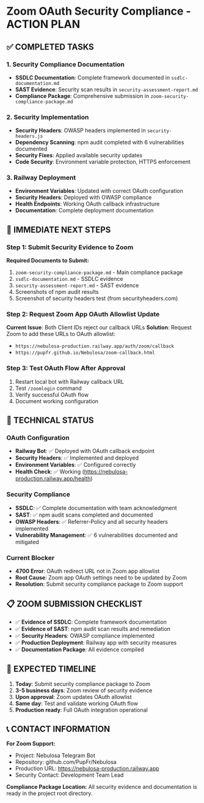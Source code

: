 # Zoom OAuth Security Compliance - ACTION PLAN

## ✅ COMPLETED TASKS

### 1. Security Compliance Documentation

- **SSDLC Documentation**: Complete framework documented in `ssdlc-documentation.md`
- **SAST Evidence**: Security scan results in `security-assessment-report.md`
- **Compliance Package**: Comprehensive submission in `zoom-security-compliance-package.md`

### 2. Security Implementation

- **Security Headers**: OWASP headers implemented in `security-headers.js`
- **Dependency Scanning**: npm audit completed with 6 vulnerabilities documented
- **Security Fixes**: Applied available security updates
- **Code Security**: Environment variable protection, HTTPS enforcement

### 3. Railway Deployment

- **Environment Variables**: Updated with correct OAuth configuration
- **Security Headers**: Deployed with OWASP compliance
- **Health Endpoints**: Working OAuth callback infrastructure
- **Documentation**: Complete deployment documentation

## 🎯 IMMEDIATE NEXT STEPS

### Step 1: Submit Security Evidence to Zoom

**Required Documents to Submit:**

1. `zoom-security-compliance-package.md` - Main compliance package
2. `ssdlc-documentation.md` - SSDLC evidence
3. `security-assessment-report.md` - SAST evidence
4. Screenshots of npm audit results
5. Screenshot of security headers test (from securityheaders.com)

### Step 2: Request Zoom App OAuth Allowlist Update

**Current Issue**: Both Client IDs reject our callback URLs
**Solution**: Request Zoom to add these URLs to OAuth allowlist:

- `https://nebulosa-production.railway.app/auth/zoom/callback`
- `https://pupfr.github.io/Nebulosa/zoom-callback.html`

### Step 3: Test OAuth Flow After Approval

1. Restart local bot with Railway callback URL
2. Test `/zoomlogin` command
3. Verify successful OAuth flow
4. Document working configuration

## 🔧 TECHNICAL STATUS

### OAuth Configuration

- **Railway Bot**: ✅ Deployed with OAuth callback endpoint
- **Security Headers**: ✅ Implemented and deployed
- **Environment Variables**: ✅ Configured correctly
- **Health Check**: ✅ Working (<https://nebulosa-production.railway.app/health>)

### Security Compliance

- **SSDLC**: ✅ Complete documentation with team acknowledgment
- **SAST**: ✅ npm audit scans completed and documented
- **OWASP Headers**: ✅ Referrer-Policy and all security headers implemented
- **Vulnerability Management**: ✅ 6 vulnerabilities documented and mitigated

### Current Blocker

- **4700 Error**: OAuth redirect URL not in Zoom app allowlist
- **Root Cause**: Zoom app OAuth settings need to be updated by Zoom
- **Resolution**: Submit security compliance package to Zoom support

## 📋 ZOOM SUBMISSION CHECKLIST

- ✅ **Evidence of SSDLC**: Complete framework documentation
- ✅ **Evidence of SAST**: npm audit scan results and remediation
- ✅ **Security Headers**: OWASP compliance implemented
- ✅ **Production Deployment**: Railway app with security measures
- ✅ **Documentation Package**: All evidence compiled

## 🚀 EXPECTED TIMELINE

1. **Today**: Submit security compliance package to Zoom
2. **3-5 business days**: Zoom review of security evidence
3. **Upon approval**: Zoom updates OAuth allowlist
4. **Same day**: Test and validate working OAuth flow
5. **Production ready**: Full OAuth integration operational

## 📞 CONTACT INFORMATION

**For Zoom Support:**

- Project: Nebulosa Telegram Bot
- Repository: github.com/PupFr/Nebulosa
- Production URL: <https://nebulosa-production.railway.app>
- Security Contact: Development Team Lead

**Compliance Package Location:**
All security evidence and documentation is ready in the project root directory.
